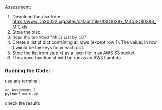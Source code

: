 Assessment:

1. Download the xlsx from - https://www.iso20022.org/sites/default/files/ISO10383_MIC/ISO10383_MIC.xls
2. Store the xlsx
3. Read the tab titled "MICs List by CC"
4. Create a list of dict containing all rows (except row 1). The values in row 1 would be the keys for in each dict.
5. Store the list from step 4) as a .json file in an AWS S3 bucket
6. The above function should be run as an AWS Lambda



### Running the Code:
use any terminal:

```
cd Assesment_1
python3 main.py
```

check the results